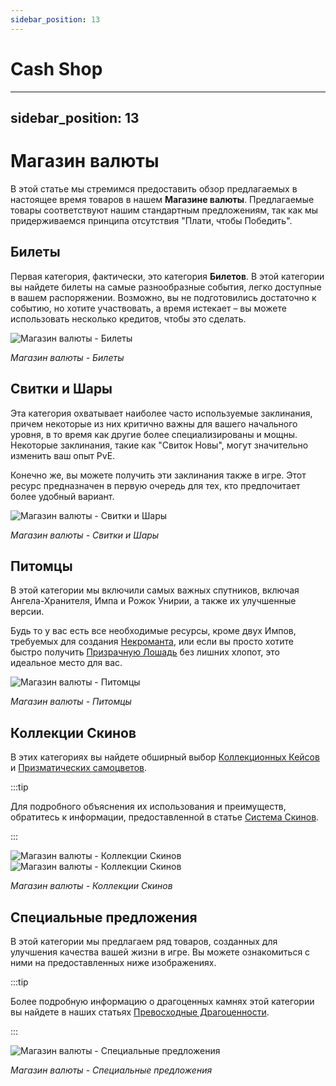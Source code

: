 ```yaml
---
sidebar_position: 13
---
```


# Cash Shop

---
sidebar_position: 13
---

# Магазин валюты

В этой статье мы стремимся предоставить обзор предлагаемых в настоящее время товаров в нашем **Магазине валюты**. Предлагаемые товары соответствуют нашим стандартным предложениям, так как мы придерживаемся принципа отсутствия "Плати, чтобы Победить".

## Билеты

Первая категория, фактически, это категория **Билетов**. В этой категории вы найдете билеты на самые разнообразные события, легко доступные в вашем распоряжении. Возможно, вы не подготовились достаточно к событию, но хотите участвовать, а время истекает – вы можете использовать несколько кредитов, чтобы это сделать.

![Магазин валюты - Билеты](/img/client-features/cash-shop-1.jpg)

_Магазин валюты - Билеты_

## Свитки и Шары

Эта категория охватывает наиболее часто используемые заклинания, причем некоторые из них критично важны для вашего начального уровня, в то время как другие более специализированы и мощны. Некоторые заклинания, такие как "Свиток Новы", могут значительно изменить ваш опыт PvE.

Конечно же, вы можете получить эти заклинания также в игре. Этот ресурс предназначен в первую очередь для тех, кто предпочитает более удобный вариант.

![Магазин валюты - Свитки и Шары](/img/client-features/cash-shop-2.jpg)

_Магазин валюты - Свитки и Шары_

## Питомцы

В этой категории мы включили самых важных спутников, включая Ангела-Хранителя, Импа и Рожок Унирии, а также их улучшенные версии.

Будь то у вас есть все необходимые ресурсы, кроме двух Импов, требуемых для создания [Некроманта](/crafting/pets/necromancer), или если вы просто хотите быстро получить [Призрачную Лошадь](/crafting/pets/ghost-horse) без лишних хлопот, это идеальное место для вас.

![Магазин валюты - Питомцы](/img/client-features/cash-shop-3.jpg)

_Магазин валюты - Питомцы_

## Коллекции Скинов

В этих категориях вы найдете обширный выбор [Коллекционных Кейсов](/skin-system#cash-shop) и [Призматических самоцветов](/category/prismatic-gems).

:::tip

Для подробного объяснения их использования и преимуществ, обратитесь к информации, предоставленной в статье [Система Скинов](/skin-system).

:::

![Магазин валюты - Коллекции Скинов](/img/client-features/cash-shop-4.jpg) ![Магазин валюты - Коллекции Скинов](/img/client-features/cash-shop-5.jpg)

_Магазин валюты - Коллекции Скинов_

## Специальные предложения

В этой категории мы предлагаем ряд товаров, созданных для улучшения качества вашей жизни в игре. Вы можете ознакомиться с ними на предоставленных ниже изображениях.

:::tip

Более подробную информацию о драгоценных камнях этой категории вы найдете в наших статьях [Превосходные Драгоценности](/category/superb-jewels).

:::

![Магазин валюты - Специальные предложения](/img/client-features/cash-shop-6.jpg)

_Магазин валюты - Специальные предложения_